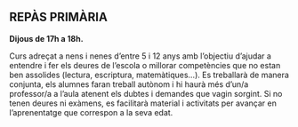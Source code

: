 ## REPÀS PRIMÀRIA

**Dijous de 17h a 18h.**

Curs adreçat a nens i nenes d’entre 5 i 12 anys amb l’objectiu d’ajudar a entendre i fer els deures de l’escola o millorar competències que no estan ben assolides (lectura, escriptura, matemàtiques…).
Es treballarà de manera conjunta, els alumnes faran treball autònom i hi haurà més d’un/a professor/a a l’aula atenent els dubtes i demandes que vagin sorgint. Si no tenen deures ni exàmens, es facilitarà material i activitats per avançar en l’aprenentatge que correspon a la seva edat.
